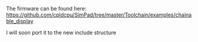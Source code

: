 The firmware can be found here: https://github.com/cpldcpu/SimPad/tree/master/Toolchain/examples/chainable_display

I will soon port it to the new include structure